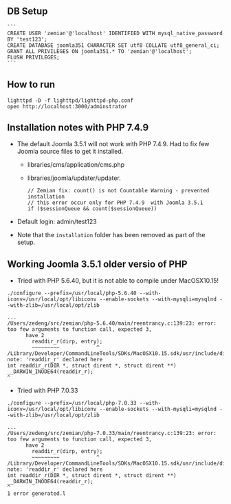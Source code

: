 ## DB Setup

	```
	CREATE USER 'zemian'@'localhost' IDENTIFIED WITH mysql_native_password BY 'test123';
	CREATE DATABASE joomla351 CHARACTER SET utf8 COLLATE utf8_general_ci;
	GRANT ALL PRIVILEGES ON joomla351.* TO 'zemian'@'localhost';
	FLUSH PRIVILEGES;
	```

## How to run

```
lighttpd -D -f lighttpd/lighttpd-php.conf
open http://localhost:3000/adminstrator
```

## Installation notes with PHP 7.4.9

* The default Joomla 3.5.1 will not work with PHP 7.4.9. Had to fix few Joomla source files to get it installed.

	- libraries/cms/application/cms.php
	- libraries/joomla/updater/updater.

		```
		// Zemian fix: count() is not Countable Warning - prevented installation
		// this error occur only for PHP 7.4.9  with Joomla 3.5.1
		if ($sessionQueue && count($sessionQueue))
		```

* Default login: admin/test123

* Note that the `installation` folder has been removed as part of the setup.

## Working Joomla 3.5.1 older versio of PHP

* Tried with PHP 5.6.40, but it is not able to compile under MacOSX10.15!

```
./configure --prefix=/usr/local/php-5.6.40 --with-iconv=/usr/local/opt/libiconv --enable-sockets --with-mysqli=mysqlnd --with-zlib=/usr/local/opt/zlib

...
/Users/zedeng/src/zemian/php-5.6.40/main/reentrancy.c:139:23: error: too few arguments to function call, expected 3,
      have 2
        readdir_r(dirp, entry);
        ~~~~~~~~~            ^
/Library/Developer/CommandLineTools/SDKs/MacOSX10.15.sdk/usr/include/dirent.h:110:1: note: 'readdir_r' declared here
int readdir_r(DIR *, struct dirent *, struct dirent **) __DARWIN_INODE64(readdir_r);
^
```

* Tried with PHP 7.0.33

```
./configure --prefix=/usr/local/php-7.0.33 --with-iconv=/usr/local/opt/libiconv --enable-sockets --with-mysqli=mysqlnd --with-zlib=/usr/local/opt/zlib

...
/Users/zedeng/src/zemian/php-7.0.33/main/reentrancy.c:139:23: error: too few arguments to function call, expected 3,
      have 2
        readdir_r(dirp, entry);
        ~~~~~~~~~            ^
/Library/Developer/CommandLineTools/SDKs/MacOSX10.15.sdk/usr/include/dirent.h:110:1: note: 'readdir_r' declared here
int readdir_r(DIR *, struct dirent *, struct dirent **) __DARWIN_INODE64(readdir_r);
^
1 error generated.l
```
